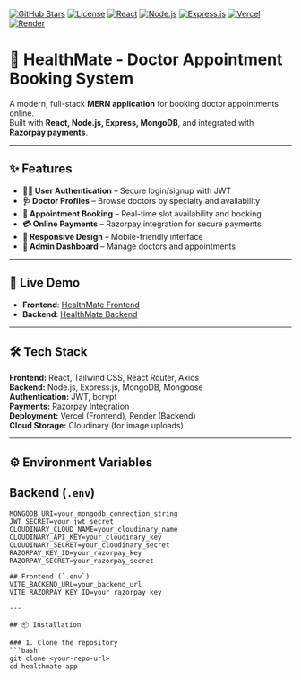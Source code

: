 [![GitHub Stars](https://img.shields.io/github/stars/yourusername/healthmate?style=social)](https://github.com/ashwindumane/HealthMate-Doctor-Appointment-Booking-System)
[![License](https://img.shields.io/badge/license-MIT-blue.svg)](https://opensource.org/licenses/MIT)
[![React](https://img.shields.io/badge/react-%2320232a.svg?style=for-the-badge&logo=react&logoColor=%2361DAFB)](https://reactjs.org/)
[![Node.js](https://img.shields.io/badge/node.js-6DA55F?style=for-the-badge&logo=node.js&logoColor=white)](https://nodejs.org/)
[![Express.js](https://img.shields.io/badge/express.js-%23404d59.svg?style=for-the-badge&logo=express&logoColor=%2361DAFB)](https://expressjs.com/)
[![Vercel](https://img.shields.io/badge/vercel-%23000000.svg?style=for-the-badge&logo=vercel&logoColor=white)](https://healthmate-doctor-appointment-booking-system-6qtn4njj8.vercel.app/)
[![Render](https://img.shields.io/badge/render-%46E3B7.svg?style=for-the-badge&logo=render&logoColor=white)](https://healthmate-doctor-appointment-booking.onrender.com/)

# 🏥 HealthMate - Doctor Appointment Booking System

A modern, full-stack **MERN application** for booking doctor appointments online.  
Built with **React, Node.js, Express, MongoDB**, and integrated with **Razorpay payments**.

---

## ✨ Features
- **👨‍💼 User Authentication** – Secure login/signup with JWT  
- **🩺 Doctor Profiles** – Browse doctors by specialty and availability  
- **📅 Appointment Booking** – Real-time slot availability and booking  
- **💳 Online Payments** – Razorpay integration for secure payments  
- **📱 Responsive Design** – Mobile-friendly interface  
- **🔐 Admin Dashboard** – Manage doctors and appointments  

---

## 🚀 Live Demo
- **Frontend**: [HealthMate Frontend](https://healthmate-doctor-appointment-booki.vercel.app/)  
- **Backend**: [HealthMate Backend](https://healthmate-doctor-appointment-booking.onrender.com/)  

---

## 🛠️ Tech Stack

**Frontend:** React, Tailwind CSS, React Router, Axios  
**Backend:** Node.js, Express.js, MongoDB, Mongoose  
**Authentication:** JWT, bcrypt  
**Payments:** Razorpay Integration  
**Deployment:** Vercel (Frontend), Render (Backend)  
**Cloud Storage:** Cloudinary (for image uploads)  

---

## ⚙️ Environment Variables

## Backend (`.env`)
```env
MONGODB_URI=your_mongodb_connection_string
JWT_SECRET=your_jwt_secret
CLOUDINARY_CLOUD_NAME=your_cloudinary_name
CLOUDINARY_API_KEY=your_cloudinary_key
CLOUDINARY_SECRET=your_cloudinary_secret
RAZORPAY_KEY_ID=your_razorpay_key
RAZORPAY_SECRET=your_razorpay_secret

## Frontend (`.env`)
VITE_BACKEND_URL=your_backend_url
VITE_RAZORPAY_KEY_ID=your_razorpay_key

---

## 📦 Installation

### 1. Clone the repository
```bash
git clone <your-repo-url>
cd healthmate-app
